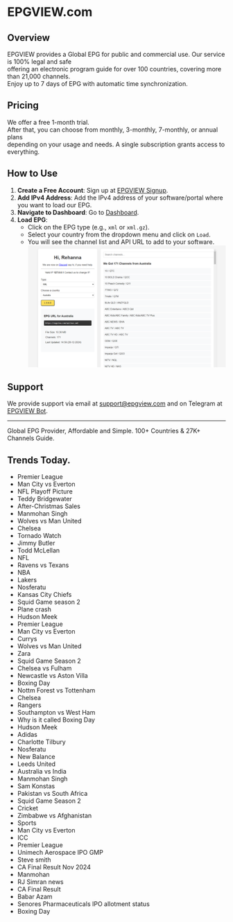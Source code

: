 # EPGVIEW.com



## Overview
EPGVIEW provides a Global EPG for public and commercial use. Our service is 100% legal and safe\
offering an electronic program guide for over 100 countries, covering more than 21,000 channels.\
Enjoy up to 7 days of EPG with automatic time synchronization.

## Pricing
We offer a free 1-month trial. \
After that, you can choose from monthly, 3-monthly, 7-monthly, or annual plans \
depending on your usage and needs. A single subscription grants access to everything.

## How to Use
1. **Create a Free Account**: Sign up at [EPGVIEW Signup](https://epgview.com/signup.php).
2. **Add IPv4 Address**: Add the IPv4 address of your software/portal where you want to load our EPG.
3. **Navigate to Dashboard**: Go to [Dashboard](https://epgview.com/dashboard.php).
4. **Load EPG**:
   - Click on the EPG type (e.g., `xml` or `xml.gz`).
   - Select your country from the dropdown menu and click on `Load`.
   - You will see the channel list and API URL to add to your software.
![EPGVIEW](img/dashboard.png)
## Support
We provide support via email at [support@epgview.com](mailto:support@epgview.com) and on Telegram at [EPGVIEW Bot](https://t.me/epgview_bot).

---

Global EPG Provider, Affordable and Simple. 100+ Countries & 27K+ Channels Guide.

## Trends Today.

- Premier League
- Man City vs Everton
- NFL Playoff Picture
- Teddy Bridgewater
- After-Christmas Sales
- Manmohan Singh
- Wolves vs Man United
- Chelsea
- Tornado Watch
- Jimmy Butler
- Todd McLellan
- NFL
- Ravens vs Texans
- NBA
- Lakers
- Nosferatu
- Kansas City Chiefs
- Squid Game season 2
- Plane crash
- Hudson Meek
- Premier League
- Man City vs Everton
- Currys
- Wolves vs Man United
- Zara
- Squid Game Season 2
- Chelsea vs Fulham
- Newcastle vs Aston Villa
- Boxing Day
- Nottm Forest vs Tottenham
- Chelsea
- Rangers
- Southampton vs West Ham
- Why is it called Boxing Day
- Hudson Meek
- Adidas
- Charlotte Tilbury
- Nosferatu
- New Balance
- Leeds United
- Australia vs India
- Manmohan Singh
- Sam Konstas
- Pakistan vs South Africa
- Squid Game Season 2
- Cricket
- Zimbabwe vs Afghanistan
- Sports
- Man City vs Everton
- ICC
- Premier League
- Unimech Aerospace IPO GMP
- Steve smith
- CA Final Result Nov 2024
- Manmohan
- RJ Simran news
- CA Final Result
- Babar Azam
- Senores Pharmaceuticals IPO allotment status
- Boxing Day
